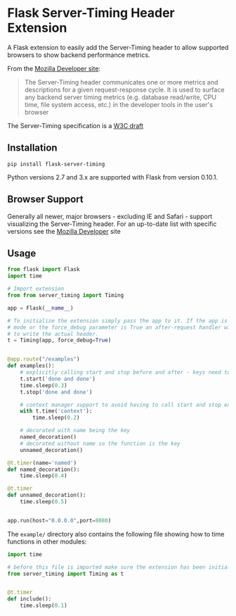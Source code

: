 # Flask Server-Timing Header Extension

A Flask extension to easily add the Server-Timing header to allow supported browsers to show backend performance metrics.

From the [Mozilla Developer site](https://developer.mozilla.org/en-US/docs/Web/HTTP/Headers/Server-Timing):

> The Server-Timing header communicates one or more metrics and descriptions for a given request-response cycle. It is used to surface any backend server timing metrics (e.g. database read/write, CPU time, file system access, etc.) in the developer tools in the user's browser


The Server-Timing specification is a [W3C draft](https://www.w3.org/TR/server-timing)

## Installation

```
pip install flask-server-timing
```

Python versions 2.7 and 3.x are supported with Flask from version 0.10.1.

## Browser Support

Generally all newer, major browsers - excluding IE and Safari - support visualizing the Server-Timing header. For an up-to-date list with specific versions see the [Mozilla Developer](https://developer.mozilla.org/en-US/docs/Web/HTTP/Headers/Server-Timing#Browser_compatibility) site

## Usage

```python
from flask import Flask
import time

# Import extension
from from server_timing import Timing

app = Flask(__name__)

# To initialize the extension simply pass the app to it. If the app is in debug
# mode or the force_debug parameter is True an after-request handler will be added
# to write the actual header.
t = Timing(app, force_debug=True)


@app.route("/examples")
def examples():
    # explicitly calling start and stop before and after - keys need to be identical
    t.start('done and done')
    time.sleep(0.3)
    t.stop('done and done')

    # context manager support to avoid having to call start and stop explicitly
    with t.time('context'):
        time.sleep(0.2)

    # decorated with name being the key
    named_decoration()
    # decorated without name so the function is the key
    unnamed_decoration()

@t.timer(name='named')
def named_decoration():
    time.sleep(0.4)

@t.timer
def unnamed_decoration():
    time.sleep(0.5)


app.run(host="0.0.0.0",port=8080)
```

The `example/` directory also contains the following file showing how to time functions in other modules:

```python
import time

# before this file is imported make sure the extension has been initialized with the Flask app
from server_timing import Timing as t


@t.timer
def include():
    time.sleep(0.1)
```
